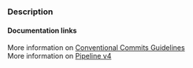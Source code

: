 <!-- You can update this file content to be whatever you want.
It will be used as the default description whenever you open a new pull request. To help you get started, we added some documentation. -->

### Description

<!--- Describe your changes in detail -->

#### Documentation links

More information on [Conventional Commits Guidelines](https://pipeline-doc.devops.jive.com/latest/concepts/version/#convention) \
More information on [Pipeline v4](https://pipeline-doc.devops.jive.com)
